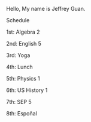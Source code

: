 Hello, My name is Jeffrey Guan.

Schedule

1st: Algebra 2

2nd: English 5

3rd: Yoga

4th: Lunch

5th: Physics 1

6th: US History 1

7th: SEP 5

8th: Espoñal